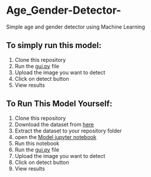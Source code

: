 # Age_Gender-Detector-
Simple age and gender detector using Machine Learning
## To simply run this model:
1. Clone this repository
2. Run the [gui.py](https://github.com/abimurugan3798/Age_Gender-Detector-/blob/main/gui.py) file
3. Upload the image you want to detect
4. Click on detect button
5. View results

## To Run This Model Yourself:
1. Clone this repository
2. Download the dataset from [here](https://www.kaggle.com/datasets/jangedoo/utkface-new)
3. Extract the dataset to your repository folder
4. open the [Model jupyter notebook](https://github.com/abimurugan3798/Age_Gender-Detector-/blob/main/Model.ipynb)
5. Run this notebook
6. Run the [gui.py](https://github.com/abimurugan3798/Age_Gender-Detector-/blob/main/gui.py) file
7. Upload the image you want to detect
8. Click on detect button
9. View results
